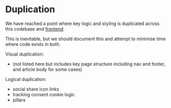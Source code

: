 # Duplication

We have reached a point where key logic and styling is duplicated across this
codebase and [frontend](https://github.com/guardian/frontend).

This is inevitable, but we should document this and attempt to minimise time
where code exists in both.

Visual duplication:

* (not listed here but includes key page structure including nav and footer, and
  article body for some cases)

Logical duplication:

* social share icon links
* tracking consent cookie logic
* pillars